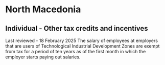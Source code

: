 # North Macedonia
## Individual - Other tax credits and incentives
Last reviewed - 18 February 2025
The salary of employees at employers that are users of Technological Industrial Development Zones are exempt from tax for a period of ten years as of the first month in which the employer starts paying out salaries.
